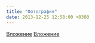 ```yaml
---
title: "Фотография"
date: 2013-12-25 12:58:00 +0300
---
```



[Вложение](/assets/vk_photos/1/RrBYYX0uvH8.jpg)
[Вложение](/assets/vk_photos/1/OiKWUMyv6fY.jpg)
